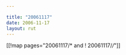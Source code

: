 ```yaml
---

title: "20061117"
date: 2006-11-17
layout: rut
---
```


[[!map pages="20061117/* and ! 20061117/*/*"]]
